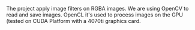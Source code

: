 The project apply image filters on RGBA images. We are using OpenCV to read and save images. OpenCL it's used to process images on the GPU (tested on CUDA Platform with a 4070ti graphics card.
